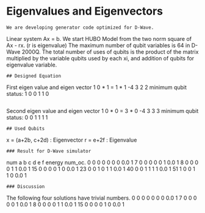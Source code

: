# Eigenvalues and Eigenvectors
```
We are developing generator code optimized for D-Wave.
```
Linear system Ax = b.
We start HUBO Model from the two norm square of Ax - rx. (r is eigenvalue)
The maximum number of qubit variables is 64 in D-Wave 2000Q.
The total number of uses of qubits is the product of the matrix multiplied by the variable qubits used by each xi, and addition of qubits for eigenvalue variable.
```
## Designed Equation
```
First eigen value and eigen vector
 1   0 *  1 = 1 *  1
-4   3    2        2
minimum qubit status: 1 0 0 1 1 0
```
```
Second eigen value and eigen vector
 1   0 *  0 = 3 *  0
-4   3    3        3
minimum qubit status: 0 0 1 1 1 1
```
## Used Qubits
```
x = (a+2b, c+2d) : Eigenvector
r = e+2f         : Eigenvalue
```
### Result for D-Wave simulator
```
num  a  b  c  d  e  f   energy   num_oc.
0    0  0  0  0  0  0    0.0       1
7    0  0  0  0  0  1    0.0       1
8    0  0  0  0  1  1    0.0       1
15   0  0  0  0  1  0    0.0       1
23   0  0  1  0  1  1    0.0       1
40   0  0  1  1  1  1    0.0       1
51   1  0  0  1  1  0    0.0       1
```
### Discussion
```
The following four solutions have trivial numbers.
0    0  0  0  0  0  0    0.0       1
7    0  0  0  0  0  1    0.0       1
8    0  0  0  0  1  1    0.0       1
15   0  0  0  0  1  0    0.0       1
